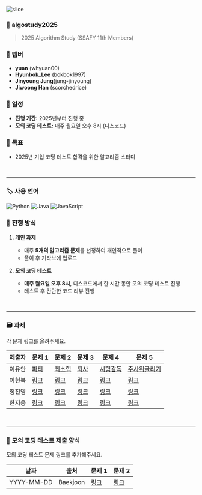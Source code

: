 ![slice](https://capsule-render.vercel.app/api?type=slice&color=gradient&customColorList=20&height=248&text=Hi%20there👋&fontAlign=70&rotate=16&fontAlignY=25&desc=algorithm%20study%20github&descAlign=66&&descAlignY=42)

### 📌 algostudy2025

> 2025 Algorithm Study (SSAFY 11th Members)

### 👥 멤버

- **yuan** (whyuan00)
- **Hyunbok_Lee** (bokbok1997)
- **Jinyoung Jung**(jung-jinyoung)
- **Jiwoong Han** (scorchedrice)

### 📅 일정

- **진행 기간:** 2025년부터 진행 중
- **모의 코딩 테스트:** 매주 월요일 오후 8시 (디스코드)

### 🎯 목표

- 2025년 기업 코딩 테스트 합격을 위한 알고리즘 스터디

<br>
<hr>

### 🏷️ 사용 언어

![Python](https://img.shields.io/badge/Python-3776AB?style=for-the-badge&logo=python&logoColor=white)
![Java](https://img.shields.io/badge/Java-007396?style=for-the-badge&logo=openjdk&logoColor=white)
![JavaScript](https://img.shields.io/badge/JavaScript-F7DF1E?style=for-the-badge&logo=javascript&logoColor=black)

### 📌 진행 방식

1. **개인 과제**

   - 매주 **5개의 알고리즘 문제**를 선정하여 개인적으로 풀이
   - 풀이 후 기타브에 업로드

2. **모의 코딩 테스트**
   - **매주 월요일 오후 8시**, 디스코드에서 한 시간 동안 모의 코딩 테스트 진행
   - 테스트 후 간단한 코드 리뷰 진행

<br>

---

### 🗃️ 과제

각 문제 링크를 올려주세요.

| 제출자 | 문제 1    | 문제 2    | 문제 3    | 문제 4    | 문제 5    |
| ------ | --------- | --------- | --------- | --------- | --------- |
| 이유안 | [파티](https://www.acmicpc.net/problem/1238) | [최소힙](https://www.acmicpc.net/problem/1927) | [퇴사](https://www.acmicpc.net/problem/14501) | [시험감독](https://www.acmicpc.net/problem/13458) | [주사위굴리기](https://www.acmicpc.net/problem/14499) |
| 이현복 | [링크](#) | [링크](#) | [링크](#) | [링크](#) | [링크](#) |
| 정진영 | [링크](#) | [링크](#) | [링크](#) | [링크](#) | [링크](#) |
| 한지웅 | [링크](#) | [링크](#) | [링크](#) | [링크](#) | [링크](#) |

<br>

---

### 📝 모의 코딩 테스트 제출 양식

모의 코딩 테스트 문제 링크를 추가해주세요.

| 날짜       | 출처     | 문제 1    | 문제 2    |
| ---------- | -------- | --------- | --------- |
| YYYY-MM-DD | Baekjoon | [링크](#) | [링크](#) |
